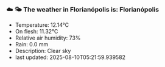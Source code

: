 ### ☁️ 🌤️  The weather in Florianópolis is: Florianópolis

- Temperature: 12.14°C
- On flesh: 11.32°C
- Relative air humidity: 73%
- Rain: 0.0 mm
- Description: Clear sky
- last updated: 2025-08-10T05:21:59.939582
